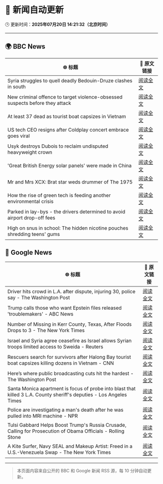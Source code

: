 # 🧠 新闻自动更新

🕒 更新时间：**2025年07月20日 14:21:32（北京时间）**

---

## 🌍 BBC News

| 🌐 标题 | 🔗 原文链接 |
|--------|-------------|
| Syria struggles to quell deadly Bedouin-Druze clashes in south | [阅读全文](https://www.bbc.com/news/articles/c0m87d4p9gvo) |
| New criminal offence to target violence-obsessed suspects before they attack | [阅读全文](https://www.bbc.com/news/articles/c9w14yjw8x0o) |
| At least 37 dead as tourist boat capsizes in Vietnam | [阅读全文](https://www.bbc.com/news/articles/c5ypd6vr4e7o) |
| US tech CEO resigns after Coldplay concert embrace goes viral | [阅读全文](https://www.bbc.com/news/articles/cx20z3ykd9ro) |
| Usyk destroys Dubois to reclaim undisputed heavyweight crown | [阅读全文](https://www.bbc.com/sport/boxing/articles/cm2lmd1rj8no) |
| 'Great British Energy solar panels' were made in China | [阅读全文](https://www.bbc.com/news/articles/c1lj21pjn72o) |
| Mr and Mrs XCX: Brat star weds drummer of The 1975 | [阅读全文](https://www.bbc.com/news/articles/cwygznx573wo) |
| How the rise of green tech is feeding another environmental crisis | [阅读全文](https://www.bbc.com/news/articles/c30741j351go) |
| Parked in lay-bys - the drivers determined to avoid airport drop-off fees | [阅读全文](https://www.bbc.com/news/articles/cd78lee2enpo) |
| High on snus in school: The hidden nicotine pouches shredding teens' gums | [阅读全文](https://www.bbc.com/news/articles/c9395ywzg73o) |

## 📰 Google News

| 🌐 标题 | 🔗 原文链接 |
|--------|-------------|
| Driver hits crowd in L.A. after dispute, injuring 30, police say - The Washington Post | [阅读全文](https://news.google.com/rss/articles/CBMijAFBVV95cUxPeDNOeDd3cXdiQjhGV0VOdkNKbmtSN1JveEYxWnRiNzhpODNBOHJlTkJvcW8wcDRnbnZzQ2RYY21CS1dRM1FMNzI0N2gtcngtUVdLdFpYUDNJa3VNREJnTEhmRUJwbjJobjV1ekpOak81V0NabFRRSE1QeHp5VE9SaVNKQXRBRHZaYWVDQQ?oc=5) |
| Trump calls those who want Epstein files released 'troublemakers' - ABC News | [阅读全文](https://news.google.com/rss/articles/CBMimAFBVV95cUxNdGNaSlkzTktaem9SY0NMTkRuSXZuM1ZGeWRDaXdTMUlOM01GR1FYQUh4UzNNeWtFS1c4V2haOGpzNUN0UlRVY0NoeGR3RFdlMFFPWnJLam9BQTRDS0xOSkhPUlo1VmR6ckpvTFNpbGZwdDJDZEFjaU5ZbHF2MlFZZW9ZaEpmaVYtUGdzX2JCNDdvNGFmRENtTNIBngFBVV95cUxOdWd3anRVQTh3cUFwZmNTUmFQTDFwSHZRbGMyS2QxZkZ3bW9WUjRDSjhhQmcxaUR4THZvVDBxZEJ0akhkTXhLWEdrRldHbmt0MVJ1OFNITFpyMnlBMWFxSDR2UlJxYjI1WlJKak12RG1xU2k4YlpMVXEyT1ZPU01LS3pzQ1J2SFlxSEoxTm9Iem5vQWNiam9XUWI3VHJuZw?oc=5) |
| Number of Missing in Kerr County, Texas, After Floods Drops to 3 - The New York Times | [阅读全文](https://news.google.com/rss/articles/CBMigAFBVV95cUxPVlZaZ0VMRnpmSGtpekhZSHB3enVJUnR6NjA4WXJfb0ZZNE5CUDJ4UFp2VGkzd1FnZUZKTklhWGd2a1pBTGZPWlE3Zm5fT1BjQzBxUHZDaFFGdk5WZU5kQjNxMGs1N2tjYnJtZXZFdWNpSnNSVjVNSzZ2cEUtUWQyRg?oc=5) |
| Israel and Syria agree ceasefire as Israel allows Syrian troops limited access to Sweida - Reuters | [阅读全文](https://news.google.com/rss/articles/CBMizAFBVV95cUxOZEt1U3FTMTFVbTVYaTMzb0NCMXk5MjF1UWd6a3paVkNFd0RHV05hSFM4MDNYa3NVRUhvRndUS2VKZDNab29LZzZweUhJU0hMcndRUnF4QTZrSW81bEFaazdyenJXVm0yNXRkcy12VU16MmFDVWVScnIwWjBmSXJwNmhBMk41YWFwUzdGT0w3SkE1UlZwYkFYaW9RU1Y3QWxEMWM2ZWpnU3lybFhYeEw3Uk1VdFpoVFI1MGVlNXFYbU82VHRJRjlUR3M4TDA?oc=5) |
| Rescuers search for survivors after Halong Bay tourist boat capsizes killing dozens in Vietnam - CNN | [阅读全文](https://news.google.com/rss/articles/CBMifEFVX3lxTFBoOFQxd254VlRpOGtmSGRtUzgxZWlLQlpZOWszNnljMHR0VmNzdEVIRmMxbXVzczhVSmNyVTJsLUxIMTRGMGE1WHl0YzBKSHZyNHlBa1RBYUJxTjJJeWstRGVkT01VODlvLVNfODFQNlBNU0xYVUs3U2lzRXU?oc=5) |
| Here’s where public broadcasting cuts hit the hardest - The Washington Post | [阅读全文](https://news.google.com/rss/articles/CBMif0FVX3lxTE5ja0ZSMVgxbXZ6T1RlZENBanRCSHdQY0Q1MlEtOUJtZktJWW5fLVM4U0h6YnVfRFdsNl9Hay1FOEN2M3B4dmxMZm5VVUpUbXhic0NHU1ltc040czRfMU5YOFpGZG9QT0pDSzA5T3pzdGZ1VUNmdUNNZXNaWVZoa1U?oc=5) |
| Santa Monica apartment is focus of probe into blast that killed 3 L.A. County sheriff's deputies - Los Angeles Times | [阅读全文](https://news.google.com/rss/articles/CBMizwFBVV95cUxNcjhLMXo2bzQ0TTlvQXJHRllOYW1sNWFpUEtVTHdlYmgtbVJaQWFkWWxhSlVCWWRaWEhGM18zbXQ3U2lFdGpYWFotOXhQYi1rUjJNWlR5am1haTI5UWZuYS11X0k3aDZQZVV1b184TldjTm9rbGs2M3pZb2NwNVY2ZmktcThvVGF0dUI3dUJXaEl5NW9TV2RYWC1NR0pUNWdxdmlxNXFNeTdmeHJPeGNoOG1vRUptZFBSMmxxZFVTbHdqaVZlMXgtcVF4c0dXaWc?oc=5) |
| Police are investigating a man's death after he was pulled into MRI machine - NPR | [阅读全文](https://news.google.com/rss/articles/CBMigAFBVV95cUxPeGpFYUVCb1h5WHRHU3B1cnJTSE1oUGc3cTR3OU9Tb1doQmZSS1plZDNzTlVXdHhfSXdJenpFZVB6Vi1QLUJ3bk5wSXZYYlc0SzdRRmFPakZJZ2Q4T3plYWZ3VVlxbzdDU3RCTnM5WW5uVVdLbENtRUNrb0NGWVRvTA?oc=5) |
| Tulsi Gabbard Helps Boost Trump's Russia Crusade, Calling for Prosecution of Obama Officials - Rolling Stone | [阅读全文](https://news.google.com/rss/articles/CBMiugFBVV95cUxQWnVqZXpoOGw5emFQZFYxZmRvNUhuXzdIeE9RYzZ1aklPS3FUdDJZMk5IMTM1V1Z3TjJfTE5PZ0hPWHQ3ckFFbU5Jb2hkTUxnVU85ejRtSC1mMG5jWnZHdkROb2UzSnJpN1p5b2laYWw4U0M4b3o2SGVTZEt5R2VNMlo4VUlqcHZRM3p5dkE3OFRMZ3p5bno4VDZsdEhIMGQwNkQ3Z2tPeTZ1UmlwVTlacGg1UVBNYkJha0E?oc=5) |
| A Kite Surfer, Navy SEAL and Makeup Artist: Freed in a U.S.-Venezuela Swap - The New York Times | [阅读全文](https://news.google.com/rss/articles/CBMilAFBVV95cUxQelZCNkZlR2tOaWE0MXUxWXBYdVFJc1BpeS03N3JzTkQ5cWJPOTl4SmMwaUJpR2Z0ZUdCMFNxVGtPU3JWbWZJZy1Jb3dLQVFYRmJlUHQ5WFpNdHVoemxPV0c3MTRPX0NlZ2dsNXplcllyZXR0eXJ6SWlmdTlna1BqSDRwcHJVbnpQM25vTE83RFItS0Zx?oc=5) |

---
> 本页面内容来自公开的 BBC 和 Google 新闻 RSS 源，每 10 分钟自动更新。